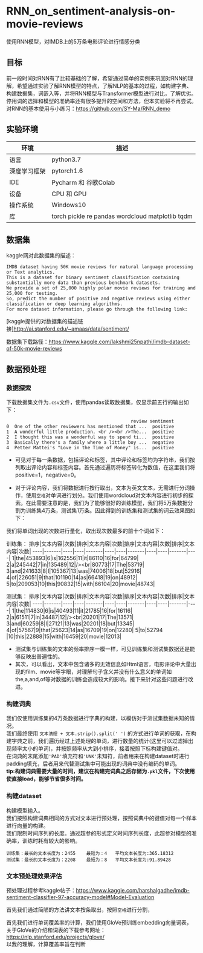 # RNN_on_sentiment-analysis-on-movie-reviews
使用RNN模型，对IMDB上的5万条电影评论进行情感分类

## 目标
前一段时间对RNN有了比较基础的了解，希望通过简单的实例来巩固对RNN的理解，希望通过实验了解RNN模型的特点，了解NLP的基本的过程，如构建字典、构建数据集，词嵌入等，并将RNN模型与Transformer模型进行对比，了解优劣。停用词的选择和模型的准确率还有很多提升的空间和方法，但本实验将不再尝试。<br>
对RNN的基本使用与小练习：https://github.com/SY-Ma/RNN_demo

## 实验环境
环境|描述|
----|----|
语言|python3.7|
深度学习框架|pytorch1.6|
IDE|Pycharm 和 谷歌Colab|
设备|CPU 和 GPU|
操作系统|Windows10|
库|torch pickle re pandas wordcloud matplotlib tqdm|

## 数据集
kaggle网对此数据集的描述：
```
IMDB dataset having 50K movie reviews for natural language processing or Text analytics.
This is a dataset for binary sentiment classification containing substantially more data than previous benchmark datasets.
We provide a set of 25,000 highly polar movie reviews for training and 25,000 for testing. 
So, predict the number of positive and negative reviews using either classification or deep learning algorithms.
For more dataset information, please go through the following link:
```
[kaggle提供的对数据集的描述链接]<http://ai.stanford.edu/~amaas/data/sentiment/><br>

数据集下载路径：https://www.kaggle.com/lakshmi25npathi/imdb-dataset-of-50k-movie-reviews

## 数据预处理
### 数据探索
下载数据集文件为`.csv`文件，使用pandas读取数据集，仅显示前五行的输出如下：
```
                                              review sentiment
0  One of the other reviewers has mentioned that ...  positive
1  A wonderful little production. <br /><br />The...  positive
2  I thought this was a wonderful way to spend ti...  positive
3  Basically there's a family where a little boy ...  negative
4  Petter Mattei's "Love in the Time of Money" is...  positive
```
- 可见对于每一条数据，包括评论和标签，其中评论和标签均为字符串，我们按列取出评论内容和标签内容。首先通过遍历将标签转化为数值，在这里我们将positive=1，negative=0。<br>

- 对于评论内容，我们将数据进行按行取出，文本为英文文本，无需进行分词操作，使用`空格`对单词进行划分。我们使用wordcloud对文本内容进行初步的探索。在此需要注意的是，我们为了能够很好的训练模型，我们将5万条数据分割为训练集4万条，测试集1万条。因此得到的训练集和测试集的词云效果图如下：



我们将单词出现的次数进行量化，取出现次数最多的前十个词如下：<br>

训练集：
排序|文本内容|次数|排序|文本内容|次数|排序|文本内容|次数|排序|文本内容|次数|
----|-------|----|----|-------|----|----|-------|----|----|-------|----|
1|the|453893|6|is|162556|11|it|86110|16|for|64799|
2|a|245442|7|in|135489|12|/><br|80773|17|The|53719|
3|and|241633|8|I|105367|13|was|74006|18|but|52916|
4|of|226051|9|that|101190|14|as|66418|19|on|48912|
5|to|209053|10|this|90832|15|with|66104|20|movie|48743|

测试集：
排序|文本内容|次数|排序|文本内容|次数|排序|文本内容|次数|排序|文本内容|次数|
----|-------|----|----|-------|----|----|-------|----|----|-------|----|
1|the|114830|6|is|40493|11|it|21785|16|for|16116|
2|a|61511|7|in|34487|12|/><br|20201|17|The|13571|
3|and|60259|8|I|27121|13|was|20201|18|but|13345|
4|of|57567|9|that|25623|14|as|16709|19|on|12280|
5|to|52794  |10|this|22888|15|with|16459|20|movie|12013|

- 测试集与训练集的文本的频率排序一模一样，可见训练集和测试集数据还是能够反映出普遍性的。<br>
- 其次，可以看出，文本中包含诸多的无效信息如Html语言，电影评论中大量出现的film、movie等字眼，对理解句子含义并没有什么意义的单词如the,a,and,of等对数据的训练会造成较大的影响。接下来针对这些问题进行改进。

### 构建词典
我们仅使用训练集的4万条数据进行字典的构建，以模仿对于测试集数据未知的情况。<br>
我们最终使用 
```文本清理 + 文本.strip().split(' ')```
的方式进行单词的获取，在构建字典之前，我们遍历经过上述处理的单词，进行数量的统计(这里可以过滤掉出现频率太小的单词)，并按照频率从大到小排序，接着按照下标构建键值对。<br>
在词典的末尾添加`'PAD'`填充符和`'UNK'`未知符，前者用来在构建dataset时进行padding填充，后者用来代替测试集中可能出现的词典中没有编码的单词。<br>
**tip:构建词典需要大量的时间，建议在构建完词典之后存储为`.pkl`文件，下次使用使直接load，能够节省很多时间。**

### 构建dataset
构建模型输入。<br>
我们按照构建词典相同的方式对文本进行预处理，按照词典中的键值对每一个样本进行向量的构建。<br>
我们限制时间序列的长度。通过超参的形式定义时间序列长度，此超参对模型的准确率，训练时耗有较大的影响。
```
训练集：最长的文本长度为：2455    最短为：4   平均文本长度为:365.18312
测试集：最长的文本长度为：2208    最短为：8   平均文本长度为:91.89428
```

### 文本预处理效果评估

预处理过程参考kaggle帖子：https://www.kaggle.com/harshalgadhe/imdb-sentiment-classifier-97-accuracy-model#Model-Evaluation <br>

首先我们通过简陋的方法讲文本按条取出，按照`空格`进行分割，

首先我们进行单词覆盖率的计算，我们使用GloVe预训练embedding向量词表，关于GloVe的介绍和词表的下载参考网址：https://nlp.stanford.edu/projects/glove/ <br>
以我的理解，计算覆盖率旨在判断


###
